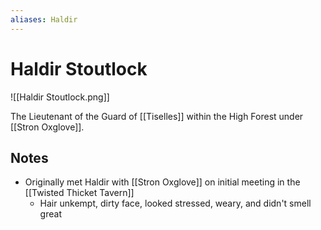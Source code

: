 ```yaml
---
aliases: Haldir
---
```


# Haldir Stoutlock

![[Haldir Stoutlock.png]]

The Lieutenant of the Guard of [[Tiselles]] within the High Forest under [[Stron Oxglove]].

## Notes

- Originally met Haldir with [[Stron Oxglove]] on initial meeting in the [[Twisted Thicket Tavern]]
	-  Hair unkempt, dirty face, looked stressed, weary, and didn't smell great